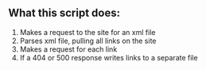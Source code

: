 ## What this script does:
1. Makes a request to the site for an xml file
2. Parses xml file, pulling all links on the site
3. Makes a request for each link
4. If a 404 or 500 response writes links to a separate file